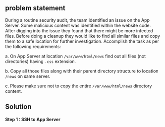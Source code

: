 ## problem statement

During a routine security audit, the team identified an issue on the App Server. Some malicious content was identified within the website code. After digging into the issue they found that there might be more infected files. Before doing a cleanup they would like to find all similar files and copy them to a safe location for further investigation. Accomplish the task as per the following requirements:

a. On App Server at location `/var/www/html/news` find out all files (not directories) having `.css` extension.

b. Copy all those files along with their parent directory structure to location `/news` on same server.

c. Please make sure not to copy the entire `/var/www/html/news` directory content.

## Solution

#### Step 1 : SSH to App Server

